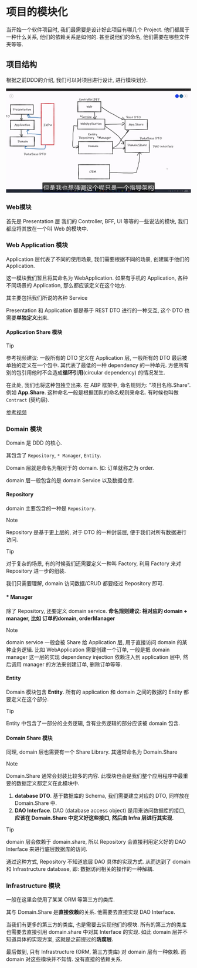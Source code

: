 # 项目的模块化

当开始一个软件项目时, 我们最需要是设计好此项目有哪几个 Project.
他们都属于一种什么关系, 他们的依赖关系是如何的.
甚至说他们的命名, 他们需要在哪些文件夹等等.

## 项目结构

根据之前DDD的介绍, 我们可以对项目进行设计, 进行模块划分.

![alt](./imgs/04/DDD项目结构.jpg)

### Web模块

首先是 Presentation 层
我们的 Controller, BFF, UI 等等的一些说法的模块, 我们都应将其放在一个叫 Web 的模块中.

### Web Application 模块

Application 层代表了不同的使用场景, 我们需要根据不同的场景, 创建属于他们的 Application.

这一模块我们暂且将其命名为 WebApplication. 如果有手机的 Application, 各种不同场景的 Application, 那么都应该定义在这个地方.

其主要包括我们所说的各种 Service

Presentation 和 Application 都是基于 REST DTO 进行的一种交互, 这个 DTO 也需要**单独定义**出来.

#### Application Share 模块

> [!TIP]
>
> 参考视频建议: 一般所有的 DTO 定义在 Application 层, 一般所有的 DTO 最后被单独的定义在一个包中.
> 其代表了最低的一种 dependency 的一种单元. 方便所有别的包引用他时不会造成**循环引用**(circular dependency) 的情况发生.

在此处, 我们也将这种包独立出来. 在 ABP 框架中, 命名规则为: "项目名称.Share". 例如 **App.Share**. 这种命名一般是根据团队的命名规则来命名. 有时候也叫做 `Contract` (契约层).

[参考视频](https://youtu.be/Bl39p7SfuJk?list=PLXhG4uwtrC5ixy14ffeL6U9Y5vVUKvRKM)

### Domain 模块

Domain 是 DDD 的核心.

其包含了 `Repository`, `* Manager`, `Entity`.

Domain 层就是命名为相对于的 domain. 如: 订单就称之为 order.

domain 层一般包含的是 domain Service 以及数据仓库.

#### Repository

domain 主要包含的一种是 `Repository`.

> [!NOTE]
>
> Repository 是基于更上层的, 对于 DTO 的一种封装层, 便于我们对所有数据进行访问.

> [!TIP]
>
> 对于复杂的场景, 有的时候我们还需要定义一种叫 Factory, 利用 Factory 来对 Repository 进一步的组装.

我们只需要理解, domain 访问数据/CRUD 都要经过 Repository 即可.

#### * Manager

除了 Repository, 还要定义 domain service.
**命名规则建议: 相对应的 domain + manager, 比如 订单的domain, orderManager**

> [!NOTE]
>
> domain service 一般会被 Share 给 Application 层, 用于直接访问 domain 的某种业务逻辑.
> 比如 WebApplication 需要创建一个订单, 一般是把 domain manager 这一层的实现 dependency injection 依赖注入到 application 层中, 然后调用 manager 的方法来创建订单, 删除订单等等.

#### Entity

Domain 模块包含 **Entity**. 所有的 application 和 domain 之间的数据的 Entity 都要定义在这个部分.

> [!TIP]
>
> Entity 中包含了一部分的业务逻辑, 含有业务逻辑的部分应该被 domain 包含.

#### Domain Share 模块

同理, domain 层也需要有一个 Share Library. 其通常命名为 Domain.Share

> [!NOTE]
>
> Domain.Share 通常会封装比较多的内容. 此模块也会是我们整个应用程序中最重要的数据定义都定义在此模块中.
>
> 1. **database DTO**. 基于数据库的 Schema, 我们需要建立对应的 DTO, 同样放在 Domain.Share 中.
> 2. **DAO Interface**. DAO (database access object) 是用来访问数据库的接口, **应该在 Domain.Share 中定义好这些接口, 然后由 Infra 层进行其实现**.

> [!TIP]
>
> domain 层会依赖于 domain.share, 所以 Repository 会直接利用定义好的 DAO Interface 来进行底层数据库的访问.
>
> 通过这种方式, Repository 不知道底层 DAO 具体的实现方式. 从而达到了 domain 和 Infrastructure database, 即: 数据访问相关的操作的一种解耦.

### Infrastructure 模块

一般在这里会使用了某某 ORM 等第三方的类库.

其与 Domain.Share 是**直接依赖**的关系. 他需要去直接实现 DAO Interface.

当我们有更多的第三方的类库, 也是需要去实现他们的模块. 所有的第三方的类库也需要去直接引用 domain.share 中对其 Interface 的实现. 如此 domain 层并不知道具体的实现方案, 这就是之前提过的**防腐层**.

最后做到, 只有 Infrastructure (ORM, 第三方类库) 对 domain 层有一种依赖. 而 domain 对这些模块并不知情. 没有直接的依赖关系.
